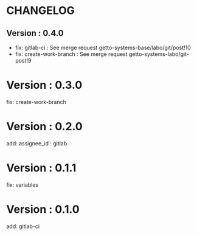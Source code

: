 # CHANGELOG

## Version : 0.4.0

- fix: gitlab-ci : See merge request getto-systems-base/labo/git/post!10
- fix: create-work-branch : See merge request getto-systems-labo/git-post!9

# Version : 0.3.0

fix: create-work-branch

# Version : 0.2.0

add: assignee_id : gitlab

# Version : 0.1.1

fix: variables

# Version : 0.1.0

add: gitlab-ci

